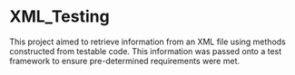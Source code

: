 # XML_Testing
This project aimed to retrieve information from an XML file using methods constructed from testable code. This information was passed onto a test framework to ensure pre-determined requirements were met. 
